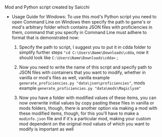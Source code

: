 Mod and Python script created by Saicchi

- Usage Guide for Windows: 
	To use this mod's Python script you need to open Command Line on Windows then specify the path to game's or mod's arbitrary folder which contains JSON files with proficiencies in them, command that you specify in Command Line must adhere to format that is demonstrated now:
	
	1) Specify the path to script, I suggest you to put it in cdda folder to simplify further steps `"cd C:\Users\Name\Downloads\cdda`, now it should look like `C:\Users\Name\Downloads\cdda>` ;
	
	2) Now you need to write the name of this script and specify path to JSON files with containers that you want to modify, whether in vanilla or mod's files as well, vanilla example `generate_proficiencies.py "data\json\proficiencies"`, mods example `generate_proficiencies.py "data\mods\Magiclysm"`
	
	3) Now you have a folder with modified values of these items, you can now overwrite initial values by copy pasting these files in vanilla or mods folders, though, there is another option via making a mod with these modified items, though, for this you'll have to make a `modinfo.json` file and if it's a particular mod, making your custom mod dependent on the original mod values of which you want to modify is important as well 
	